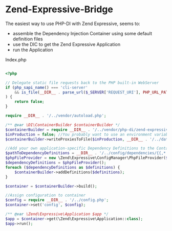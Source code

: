 # Zend-Expressive-Bridge

The easiest way to use PHP-DI with Zend Expressive, seems to:
 
 - assemble the Dependency Injection Container using some default definition files
 - use the DIC to get the Zend Expressive Application
 - run the Application

Index.php

```php

<?php

// Delegate static file requests back to the PHP built-in WebServer
if (php_sapi_name() === 'cli-server'
    && is_file(__DIR__ . parse_url($_SERVER['REQUEST_URI'], PHP_URL_PATH))
) {
    return false;
}

require __DIR__ . '/../vendor/autoload.php';

/** @var \DI\ContainerBuilder $containerBuilder */
$containerBuilder = require __DIR__ . '/../vendor/php-di/zend-expressive-bridge/config/containerBuilder.php';
$inProduction = false; //You probably want to use an environment variable for this...
$containerBuilder->writeProxiesToFile($inProduction, __DIR__ . '/../data/cache'); //You probably want to use caching in production

//Add your own application-specific Dependency Definitions to the Container Builder
$pathToDependencyDefinitions = __DIR__ . '/../config/dependencies/{{,*.}global,{,*.}local}.php';
$phpFileProvider = new \Zend\Expressive\ConfigManager\PhpFileProvider($pathToDependencyDefinitions);
$dependencyDefinitions = $phpFileProvider();
foreach ($dependencyDefinitions as $definitions) {
    $containerBuilder->addDefinitions($definitions);
}

$container = $containerBuilder->build();

//Assign configuration to container
$config = require __DIR__ . '/../config.php';
$container->set('config', $config);

/** @var \Zend\Expressive\Application $app */
$app = $container->get(\Zend\Expressive\Application::class);
$app->run();

```
